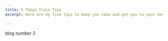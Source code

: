 ```yaml
---
title: 5 Tokyo Train Tips
excerpt: Here are my five tips to keep you sane and get you to your destination on the Tokyo Subway.

---
```


blog number 3